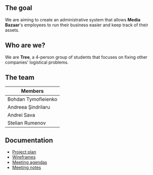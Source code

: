 ## The goal
We are aiming to create an administrative system that allows **Media Bazaar**'s employees to run their business easier and keep track of their assets.

## Who are we?
We are **Tree**, a 4-person group of students that focuses on fixing other companies' logistical problems.

## The team
|Members|
|-------------------|
|Bohdan Tymofieienko|
|Andreea Şindrilaru|
|Andrei Sava|
|Stelian Rumenov|

## Documentation
- [Project plan](https://git.fhict.nl/I454066/prj-cb07-group1/-/blob/master/Documentation/Project_plan.pdf)
- [Wireframes](https://git.fhict.nl/I454066/prj-cb07-group1/-/tree/master/Documentation/Wireframes.pdf)
- [Meeting agendas](https://git.fhict.nl/I454066/prj-cb07-group1/-/tree/master/Documentation/Agendas)
- [Meeting notes](https://git.fhict.nl/I454066/prj-cb07-group1/-/tree/master/Documentation/Notes)

